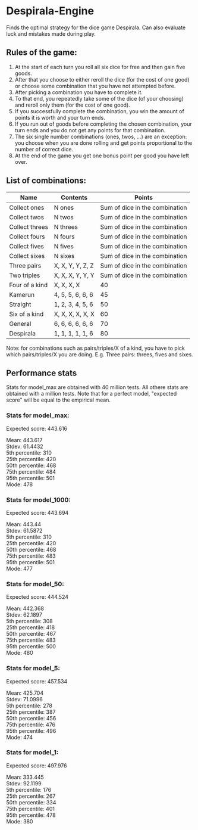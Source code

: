 # Despirala-Engine

Finds the optimal strategy for the dice game Despirala.
Can also evaluate luck and mistakes made during play.

## Rules of the game:

1. At the start of each turn you roll all six dice for free and then gain five goods.
2. After that you choose to either reroll the dice (for the cost of one good) or choose some combination that you have not attempted before.
3. After picking a combination you have to complete it.
4. To that end, you repeatedly take some of the dice (of your choosing) and reroll only them (for the cost of one good).
5. If you successfully complete the combination, you win the amount of points it is worth and your turn ends.
6. If you run out of goods before completing the chosen combination, your turn ends and you do not get any points for that combination.
7. The six single number combinations (ones, twos, ...) are an exception: you choose when you are done rolling and get points proportional to the number of correct dice.
8. At the end of the game you get one bonus point per good you have left over.

## List of combinations:

| Name | Contents | Points |
| ---- | ---- | ---- |
| Collect ones | N ones | Sum of dice in the combination |
| Collect twos | N twos | Sum of dice in the combination |
| Collect threes | N threes | Sum of dice in the combination |
| Collect fours | N fours | Sum of dice in the combination |
| Collect fives | N fives | Sum of dice in the combination |
| Collect sixes | N sixes | Sum of dice in the combination |
| Three pairs | X, X, Y, Y, Z, Z | Sum of dice in the combination |
| Two triples | X, X, X, Y, Y, Y | Sum of dice in the combination |
| Four of a kind | X, X, X, X | 40 |
| Kamerun | 4, 5, 5, 6, 6, 6 | 45 |
| Straight | 1, 2, 3, 4, 5, 6 | 50 |
| Six of a kind | X, X, X, X, X, X | 60 |
| General | 6, 6, 6, 6, 6, 6 | 70 |
| Despirala | 1, 1, 1, 1, 1, 6 | 80 |

Note: for combinations such as pairs/triples/X of a kind, you have to pick which pairs/triples/X you are doing.
E.g. Three pairs: threes, fives and sixes.

## Performance stats

Stats for model_max are obtained with 40 million tests.
All othere stats are obtained with a million tests.
Note that for a perfect model, "expected score" will be equal to the empirical mean.

### Stats for model_max:

Expected score: 443.616

Mean: 443.617 \
Stdev: 61.4432 \
5th percentile: 310 \
25th percentile: 420 \
50th percentile: 468 \
75th percentile: 484 \
95th percentile: 501 \
Mode: 478

### Stats for model_1000:

Expected score: 443.694

Mean: 443.44 \
Stdev: 61.5872 \
5th percentile: 310 \
25th percentile: 420 \
50th percentile: 468 \
75th percentile: 483 \
95th percentile: 501 \
Mode: 477

### Stats for model_50:

Expected score: 444.524

Mean: 442.368 \
Stdev: 62.1897 \
5th percentile: 308 \
25th percentile: 418 \
50th percentile: 467 \
75th percentile: 483 \
95th percentile: 500 \
Mode: 480

### Stats for model_5:

Expected score: 457.534

Mean: 425.704 \
Stdev: 71.0996 \
5th percentile: 278 \
25th percentile: 387 \
50th percentile: 456 \
75th percentile: 476 \
95th percentile: 496 \
Mode: 474

### Stats for model_1:

Expected score: 497.976

Mean: 333.445 \
Stdev: 92.1199 \
5th percentile: 176 \
25th percentile: 267 \
50th percentile: 334 \
75th percentile: 401 \
95th percentile: 478 \
Mode: 380
